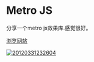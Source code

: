 # Metro JS

分享一个metro js效果库.感觉很好。

<!-- more -->

[浏览网站](http://www.drewgreenwell.com/projects/metrojs) 

[![20120331232604](https://attachment.soulteary.com/2012/04/01/20120331232604.png "20120331232604")](https://attachment.soulteary.com/2012/04/01/20120331232604.png)


